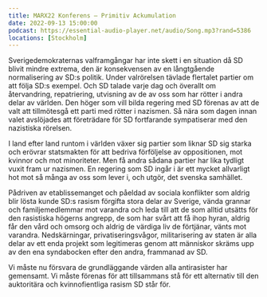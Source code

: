 ```yaml
---
title: MARX22 Konferens – Primitiv Ackumulation
date: 2022-09-13 15:00:00
podcast: https://essential-audio-player.net/audio/Song.mp3?rand=5386
locations: [Stockholm]
---
```

Sverigedemokraternas valframgångar har inte skett i en situation då SD blivit mindre extrema, den är konsekvensen av en långtgående normalisering av SD:s politik. Under valrörelsen tävlade flertalet partier om att följa SD:s exempel. Och SD talade varje dag och överallt om återvandring, repatriering, utvisning av de av oss som har rötter i andra delar av världen. Den höger som vill bilda regering med SD förenas av att de valt att tillmötesgå ett parti med rötter i nazismen. Så nära som dagen innan valet avslöjades att företrädare för SD fortfarande sympatiserar med den nazistiska rörelsen.

I land efter land runtom i världen växer sig partier som liknar SD sig starka och erövrar statsmakten för att bedriva förföljelse av oppositionen, mot kvinnor och mot minoriteter. Men få andra sådana partier har lika tydligt vuxit fram ur nazismen. En regering som SD ingår i är ett mycket allvarligt hot mot så många av oss som lever i, och utgör, det svenska samhället.

Pådriven av etablissemanget och påeldad av sociala konflikter som aldrig blir lösta kunde SD:s rasism förgifta stora delar av Sverige, vända grannar och familjemedlemmar mot varandra och leda till att de som alltid utsätts för den rasistiska högerns angrepp, de som har svårt att få ihop hyran, aldrig får den vård och omsorg och aldrig de värdiga liv de förtjänar, vänts mot varandra. Nedskärningar, privatiseringsvågor, militarisering av staten är alla delar av ett enda projekt som legitimeras genom att människor skräms upp av den ena syndabocken efter den andra, frammanad av SD.

Vi måste nu försvara de grundläggande värden alla antirasister har gemensamt. Vi måste förenas för att tillsammans stå för ett alternativ till den auktoritära och kvinnofientliga rasism SD står för.